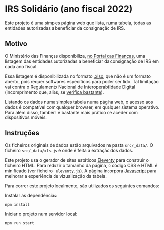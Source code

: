 # IRS Solidário (ano fiscal 2022)

Este projeto é uma simples página web que lista, numa tabela, todas as entidades autorizadas a beneficiar da consignação de IRS.

## Motivo

O Ministério das Finanças disponibiliza, [no Portal das Finanças](https://info.portaldasfinancas.gov.pt/pt/apoio_contribuinte/IRS/Pages/IRS_entidades_beneficiarias_consignacao.aspx), uma listagem das entidades autorizadas a beneficiar da consignação de IRS em cada ano fiscal.

Essa listagem é disponibilizada no formato [.xlsx](https://en.wikipedia.org/wiki/Microsoft_Excel#File_formats), que não é um formato aberto, pois requer softwares específicos para poder ser lido. Tal limitação vai contra o Regulamento Nacional de Interoperabilidade Digital (incomprimento que, aliás, se [verifica bastante](https://ansol.org/normasabertas/rnid)).

Listando os dados numa simples tabela numa página web, o acesso aos dados é compatível com qualquer browser, em qualquer sistema operativo. Para além disso, também é bastante mais prático de aceder com dispositivos móveis.

## Instruções

Os ficheiros originais de dados estão arquivados na pasta `src/_data/`. O ficheiro `src/_data/xls.js` é onde é feita a extração dos dados.

Este projeto usa o gerador de sites estáticos [Eleventy](https://www.11ty.dev/) para construir o ficheiro HTML. Para reduzir o tamanho da página, o código CSS e HTML é minificado (ver ficheiro `.eleventy.js`). A página incorpora [Javascript](https://github.com/fiduswriter/Simple-DataTables) para melhorar a experiência de vizualização da tabela.

Para correr este projeto localmente, são utilizados os seguintes comandos:

Instalar as dependências:
```bash
npm install
```

Iniciar o projeto num servidor local:
```bash
npm run start
```
